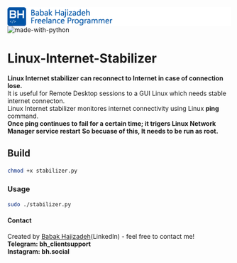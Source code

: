 <img src="https://github.com/babakhajizadeh/Linux-Internet-Stabilizer/blob/main/readme_logo.png" alt="Babak Hajizadeh" style="float:left;"/>

![made-with-python](https://img.shields.io/badge/python-v3.7-blue)
# Linux-Internet-Stabilizer

__Linux Internet stabilizer can reconnect to Internet in case of connection lose.__  
It is useful for Remote Desktop sessions to a GUI Linux which needs stable internet connecton.  
Linux Internet stabilizer monitores internet connectivity using Linux __ping__ command.  
__Once ping continues to fail for a certain time; it trigers Linux Network Manager service restart__
__So becuase of this, It needs to be run as root.__  
## Build  
```sh
chmod +x stabilizer.py
```
### Usage
```sh
sudo ./stabilizer.py
```
#### Contact
Created by [Babak Hajizadeh]( www.linkedin.com/in/babakhajizadeh)(LinkedIn) - feel free to contact me!  
__Telegram: bh_clientsupport__  
__Instagram: bh.social__  
